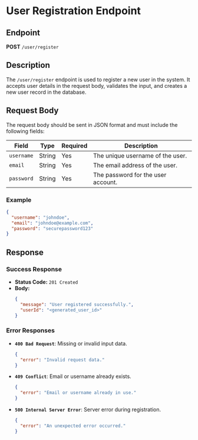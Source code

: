 # User Registration Endpoint

## Endpoint

**POST** `/user/register`

## Description
The `/user/register` endpoint is used to register a new user in the system. It accepts user details in the request body, validates the input, and creates a new user record in the database.

## Request Body
The request body should be sent in JSON format and must include the following fields:

| Field         | Type   | Required | Description                        |
|---------------|--------|----------|------------------------------------|
| `username`    | String | Yes      | The unique username of the user.  |
| `email`       | String | Yes      | The email address of the user.    |
| `password`    | String | Yes      | The password for the user account.|

### Example
```json
{
  "username": "johndoe",
  "email": "johndoe@example.com",
  "password": "securepassword123"
}
```

## Response

### Success Response
- **Status Code:** `201 Created`
- **Body:**
  ```json
  {
    "message": "User registered successfully.",
    "userId": "<generated_user_id>"
  }
  ```

### Error Responses

- **`400 Bad Request`**: Missing or invalid input data.
  ```json
  {
    "error": "Invalid request data."
  }
  ```

- **`409 Conflict`**: Email or username already exists.
  ```json
  {
    "error": "Email or username already in use."
  }
  ```

- **`500 Internal Server Error`**: Server error during registration.
  ```json
  {
    "error": "An unexpected error occurred."
  }
  
